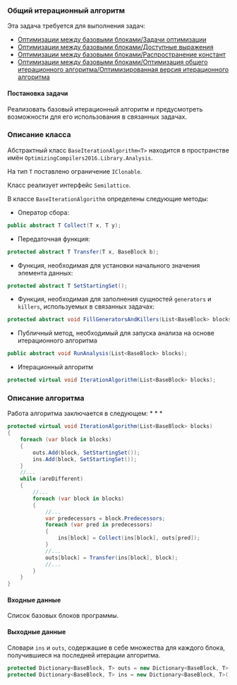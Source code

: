 ### Общий итерационный алгоритм

Эта задача требуется для выполнения задач:
* [Оптимизации между базовыми блоками/Задачи оптимизации](#)
* [Оптимизации между базовыми блоками/Доступные выражения](#)
* [Оптимизации между базовыми блоками/Распространение констант](#)
* [Оптимизации между базовыми блоками/Оптимизация общего итерационного алгоритма/Оптимизированная версия итерационного алгоритма](#)

#### Постановка задачи
Реализовать базовый итерационный алгоритм и предусмотреть возможности для его использования в связанных задачах.

### Описание класса 
Абстрактный класс `BaseIterationAlgorithm<T>` находится в пространстве имён `OptimizingCompilers2016.Library.Analysis`.

На тип `T` поставлено ограничение `IClonable`.

Класс реализует интерфейс `Semilattice`.

В классе `BaseIterationAlgorithm` определены следующие методы:

* Оператор сбора:
```cs
public abstract T Collect(T x, T y);
```

* Передаточная функция:
```cs
protected abstract T Transfer(T x, BaseBlock b);
```

* Функция, необходимая для установки начального значения элемента данных:
```cs
protected abstract T SetStartingSet();
```

* Функция, необходимая для заполнения сущностей `generators` и `killers`, используемых в связанных задачах:
```cs
protected abstract void FillGeneratorsAndKillers(List<BaseBlock> blocks);
```

* Публичный метод, необходимый для запуска анализа на основе итерационного алгоритма
```cs
public abstract void RunAnalysis(List<BaseBlock> blocks);
```

* Итерационный алгоритм
```cs
protected virtual void IterationAlgorithm(List<BaseBlock> blocks);
```

### Описание алгоритма 
Работа алгоритма заключается в следующем:
*
*
*



```cs
protected virtual void IterationAlgorithm(List<BaseBlock> blocks)
{
    foreach (var block in blocks)
    {
        outs.Add(block, SetStartingSet());
        ins.Add(block, SetStartingSet());
    }
    //...
    while (areDifferent)
    {
        //...
        foreach (var block in blocks)
        {
            //...
            var predecessors = block.Predecessors;
            foreach (var pred in predecessors)
            {
                ins[block] = Collect(ins[block], outs[pred]);
            }
            //...
            outs[block] = Transfer(ins[block], block);
            //...
        }
    }
}

```

#### Входные данные

Список базовых блоков программы.

#### Выходные данные 

Словари `ins` и `outs`, содержашие в себе множества для каждого блока, получившиеся на последней итерации алгоритма.

```cs
protected Dictionary<BaseBlock, T> outs = new Dictionary<BaseBlock, T>();
protected Dictionary<BaseBlock, T> ins = new Dictionary<BaseBlock, T>();
```
